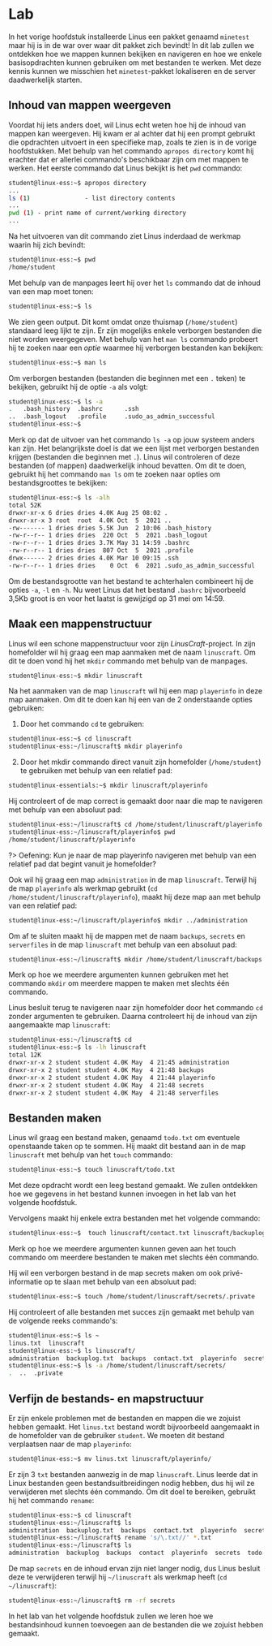 # Lab <!-- {docsify-ignore} --> 
In het vorige hoofdstuk installeerde Linus een pakket genaamd `minetest` maar hij is in de war over waar dit pakket zich bevindt! In dit lab zullen we ontdekken hoe we mappen kunnen bekijken en navigeren en hoe we enkele basisopdrachten kunnen gebruiken om met bestanden te werken. Met deze kennis kunnen we misschien het `minetest`-pakket lokaliseren en de server daadwerkelijk starten. 

## Inhoud van mappen weergeven 

Voordat hij iets anders doet, wil Linus echt weten hoe hij de inhoud van mappen kan weergeven. Hij kwam er al achter dat hij een prompt gebruikt die opdrachten uitvoert in een specifieke map, zoals te zien is in de vorige hoofdstukken. Met behulp van het commando `apropos directory` komt hij erachter dat er allerlei commando's beschikbaar zijn om met mappen te werken. Het eerste commando dat Linus bekijkt is het `pwd` commando: 

```bash
student@linux-ess:~$ apropos directory
...
ls (1)               - list directory contents
...
pwd (1) - print name of current/working directory
...
```

Na het uitvoeren van dit commando ziet Linus inderdaad de werkmap waarin hij zich bevindt: 

```bash
student@linux-ess:~$ pwd
/home/student
```

Met behulp van de manpages leert hij over het `ls` commando dat de inhoud van een map moet tonen: 

```bash
student@linux-ess:~$ ls
```

We zien geen output. Dit komt omdat onze thuismap (`/home/student`) standaard leeg lijkt te zijn. Er zijn mogelijks enkele verborgen bestanden die niet worden weergegeven. Met behulp van het `man ls` commando probeert hij te zoeken naar een _optie_ waarmee hij verborgen bestanden kan bekijken: 

```bash
student@linux-ess:~$ man ls
```

Om verborgen bestanden (bestanden die beginnen met een `.` teken) te bekijken, gebruikt hij de optie `-a` als volgt: 
```bash
student@linux-ess:~$ ls -a
.   .bash_history  .bashrc      .ssh
..  .bash_logout   .profile     .sudo_as_admin_successful
student@linux-ess:~$
```
Merk op dat de uitvoer van het commando `ls -a` op jouw systeem anders kan zijn. Het belangrijkste doel is dat we een lijst met verborgen bestanden krijgen (bestanden die beginnen met `.`). Linus wil controleren of deze bestanden (of mappen) daadwerkelijk inhoud bevatten. Om dit te doen, gebruikt hij het commando `man ls` om te zoeken naar opties om bestandsgroottes te bekijken: 
```bash
student@linux-ess:~$ ls -alh
total 52K
drwxr-xr-x 6 dries dries 4.0K Aug 25 08:02 .
drwxr-xr-x 3 root  root  4.0K Oct  5  2021 ..
-rw------- 1 dries dries 5.5K Jun  2 10:06 .bash_history
-rw-r--r-- 1 dries dries  220 Oct  5  2021 .bash_logout
-rw-r--r-- 1 dries dries 3.7K May 31 14:59 .bashrc
-rw-r--r-- 1 dries dries  807 Oct  5  2021 .profile
drwx------ 2 dries dries 4.0K Mar 10 09:15 .ssh
-rw-r--r-- 1 dries dries    0 Oct  6  2021 .sudo_as_admin_successful
```

Om de bestandsgrootte van het bestand te achterhalen combineert hij de opties `-a`, `-l` en `-h`. Nu weet Linus dat het bestand `.bashrc` bijvoorbeeld 3,5Kb groot is en voor het laatst is gewijzigd op 31 mei om 14:59. 

## Maak een mappenstructuur  
Linus wil een schone mappenstructuur voor zijn _LinusCraft_-project. In zijn homefolder wil hij graag een map aanmaken met de naam `linuscraft`. Om dit te doen vond hij het `mkdir` commando met behulp van de manpages. 

```bash
student@linux-ess:~$ mkdir linuscraft
```

Na het aanmaken van de map `linuscraft` wil hij een map `playerinfo` in deze map aanmaken. Om dit te doen kan hij een van de 2 onderstaande opties gebruiken: 

1. Door het commando `cd` te gebruiken: 
```bash
student@linux-ess:~$ cd linuscraft
student@linux-ess:~/linuscraft$ mkdir playerinfo
```

2. Door het mkdir commando direct vanuit zijn homefolder (`/home/student`) te gebruiken met behulp van een relatief pad: 
```bash
student@linux-essentials:~$ mkdir linuscraft/playerinfo
```

Hij controleert of de map correct is gemaakt door naar die map te navigeren met behulp van een absoluut pad: 
```bash
student@linux-ess:~/linuscraft$ cd /home/student/linuscraft/playerinfo
student@linux-ess:~/linuscraft/playerinfo$ pwd
/home/student/linuscraft/playerinfo
```

?> Oefening: Kun je naar de map playerinfo navigeren met behulp van een relatief pad dat begint vanuit je homefolder? 

Ook wil hij graag een map `administration` in de map `linuscraft`. Terwijl hij de map `playerinfo` als werkmap gebruikt (`cd /home/student/linuscraft/playerinfo`), maakt hij deze map aan met behulp van een relatief pad: 
```bash
student@linux-ess:~/linuscraft/playerinfo$ mkdir ../administration
```

Om af te sluiten maakt hij de mappen met de naam `backups`, `secrets` en `serverfiles` in de map `linuscraft` met behulp van een absoluut pad: 
```bash
student@linux-ess:~/linuscraft$ mkdir /home/student/linuscraft/backups /home/student/linuscraft/secrets /home/student/linuscraft/serverfiles
```
Merk op hoe we meerdere argumenten kunnen gebruiken met het commando `mkdir` om meerdere mappen te maken met slechts één commando. 

Linus besluit terug te navigeren naar zijn homefolder door het commando `cd` zonder argumenten te gebruiken. Daarna controleert hij de inhoud van zijn aangemaakte map `linuscraft`: 
```bash
student@linux-ess:~/linuscraft$ cd
student@linux-ess:~$ ls -lh linuscraft
total 12K
drwxr-xr-x 2 student student 4.0K May  4 21:45 administration
drwxr-xr-x 2 student student 4.0K May  4 21:48 backups
drwxr-xr-x 2 student student 4.0K May  4 21:44 playerinfo
drwxr-xr-x 2 student student 4.0K May  4 21:48 secrets
drwxr-xr-x 2 student student 4.0K May  4 21:48 serverfiles
```

## Bestanden maken  
Linus wil graag een bestand maken, genaamd `todo.txt` om eventuele openstaande taken op te sommen. Hij maakt dit bestand aan in de map `linuscraft` met behulp van het `touch` commando: 

```bash
student@linux-ess:~$ touch linuscraft/todo.txt
```

Met deze opdracht wordt een leeg bestand gemaakt. We zullen ontdekken hoe we gegevens in het bestand kunnen invoegen in het lab van het volgende hoofdstuk. 

Vervolgens maakt hij enkele extra bestanden met het volgende commando: 

```bash
student@linux-ess:~$  touch linuscraft/contact.txt linuscraft/backuplog.txt linus.txt
```
Merk op hoe we meerdere argumenten kunnen geven aan het touch commando om meerdere bestanden te maken met slechts één commando. 

Hij wil een verborgen bestand in de map secrets maken om ook privé-informatie op te slaan met behulp van een absoluut pad: 

```bash
student@linux-ess:~$ touch /home/student/linuscraft/secrets/.private
```
Hij controleert of alle bestanden met succes zijn gemaakt met behulp van de volgende reeks commando's: 
```bash
student@linux-ess:~$ ls ~
linus.txt  linuscraft
student@linux-ess:~$ ls linuscraft/
administration  backuplog.txt  backups  contact.txt  playerinfo  secrets  serverfiles  todo.txt
student@linux-ess:~$ ls -a /home/student/linuscraft/secrets/
.  ..  .private
```

## Verfijn de bestands- en mapstructuur  

Er zijn enkele problemen met de bestanden en mappen die we zojuist hebben gemaakt. Het `linus.txt` bestand wordt bijvoorbeeld aangemaakt in de homefolder van de gebruiker `student`. We moeten dit bestand verplaatsen naar de map `playerinfo`: 

```bash
student@linux-ess:~$ mv linus.txt linuscraft/playerinfo/
```

Er zijn 3 `txt` bestanden aanwezig in de map `linuscraft`. Linus leerde dat in Linux bestanden geen bestandsuitbreidingen nodig hebben, dus hij wil ze verwijderen met slechts één commando. Om dit doel te bereiken, gebruikt hij het commando `rename`: 

```bash
student@linux-ess:~$ cd linuscraft
student@linux-ess:~/linuscraft$ ls
administration  backuplog.txt  backups  contact.txt  playerinfo  secrets  todo.txt
student@linux-ess:~/linuscraft$ rename 's/\.txt//' *.txt
student@linux-ess:~/linuscraft$ ls
administration  backuplog  backups  contact  playerinfo  secrets  todo
```

De map `secrets` en de inhoud ervan zijn niet langer nodig, dus Linus besluit deze te verwijderen terwijl hij `~/linuscraft` als werkmap heeft (`cd ~/linuscraft`): 

```bash
student@linux-ess:~/linuscraft$ rm -rf secrets
```

In het lab van het volgende hoofdstuk zullen we leren hoe we bestandsinhoud kunnen toevoegen aan de bestanden die we zojuist hebben gemaakt.